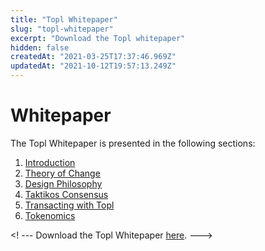 ```yaml
---
title: "Topl Whitepaper"
slug: "topl-whitepaper"
excerpt: "Download the Topl whitepaper"
hidden: false
createdAt: "2021-03-25T17:37:46.969Z"
updatedAt: "2021-10-12T19:57:13.249Z"
---
```

# Whitepaper

The Topl Whitepaper is presented in the following sections:
1. [Introduction](https://docs.topl.co/About/introduction)
2. [Theory of Change](https://docs.topl.co/About/theory-of-change)
3. [Design Philosophy](https://docs.topl.co/About/design-philosophy)
4. [Taktikos Consensus](https://docs.topl.co/About/taktikos)
5. [Transacting with Topl](https://docs.topl.co/About/transacting-with-topl)
6. [Tokenomics](https://docs.topl.co/About/tokenomics)


<! --- Download the Topl Whitepaper [here](https://www.example.com). --->